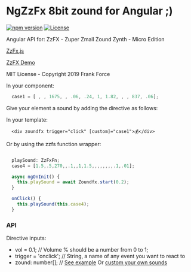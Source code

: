 # NgZzFx 8bit zound for Angular ;)

[![npm version](https://d25lcipzij17d.cloudfront.net/badge.svg?id=js&type=6&v=0.1.9&x2=0)](https://www.npmjs.com/package/ng-zzfx)
[![License](https://img.shields.io/badge/License-MIT-green.svg)](https://github.com/LironHazan/ng-ZzFx/blob/master/LICENSE)


Angular API for: ZzFX - Zuper Zmall Zound Zynth - Micro Edition

[ZzFx.js](https://github.com/KilledByAPixel/ZzFX)

[ZzFX Demo](https://codepen.io/KilledByAPixel/pen/BaowKzv)

MIT License - Copyright 2019 Frank Force

In your component:

```typescript
  case1 = [ , , 1675, , .06, .24, 1, 1.82, , , 837, .06];
```
Give your element a sound by adding the directive as follows:

In your template:

``` 
  <div zoundfx trigger="click" [custom]="case1">💰</div>

```

Or by using the zzfs function wrapper:

```ts

  playSound: ZzFxFn;
  case4 = [1.5,.5,270,,.1,,1,1.5,,,,,,,,.1,.01];

  async ngOnInit() {
    this.playSound = await Zoundfx.start(0.2);
  }

  onClick() {
    this.playSound(this.case4);
  }
````

### API
Directive inputs:
- vol = 0.1; // Volume % should be a number from 0 to 1;
- trigger = 'onclick'; // String, a name of any event you want to react to
- zound: number[]; // [See example](https://codepen.io/KilledByAPixel/pen/BaowKzv) Or [custom your own sounds](https://zzfx.3d2k.com)

